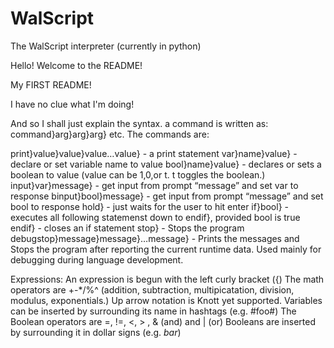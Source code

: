 WalScript
=========
The WalScript interpreter (currently in python)

Hello! Welcome to the README!

My FIRST README!

I have no clue what I'm doing! 

And so I shall just explain the syntax. 
a command is written as: 
command}arg}arg}arg}
etc. The commands are:

print}value}value}value…value} - a print statement
var}name}value} - declare or set variable name to value
bool}name}value} - declares or sets a boolean to value (value can be 1,0,or t. t toggles the boolean.)
input}var}message} - get input from prompt “message” and set var to response
binput}bool}message} - get input from prompt “message” and set bool to response
hold} - just waits for the user to hit enter
if}bool} - executes all following statemenst down to endif}, provided bool is true
endif} - closes an if statement
stop} - Stops the program
debugstop}message}message}…message} - Prints the messages and Stops the program after reporting the current runtime data. Used mainly for debugging during language development.

Expressions: 
An expression is begun with the left curly bracket ({) 
The math operators are +-*/%^ (addition, subtraction, multipicatation, division, modulus, exponentials.) Up arrow notation is Knott yet supported. 
Variables can be inserted by surrounding its name in hashtags (e.g. #foo#) 
The Boolean operators are =, !=, <, > , & (and) and | (or)
Booleans are inserted by surrounding it in dollar signs (e.g. $bar$)
